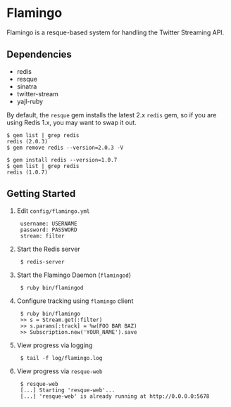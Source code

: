 Flamingo
========
Flamingo is a resque-based system for handling the Twitter Streaming API.

Dependencies
------------
* redis
* resque
* sinatra
* twitter-stream
* yajl-ruby

By default, the `resque` gem installs the latest 2.x `redis` gem, so if
you are using Redis 1.x, you may want to swap it out.

    $ gem list | grep redis
    redis (2.0.3)
    $ gem remove redis --version=2.0.3 -V

    $ gem install redis --version=1.0.7
    $ gem list | grep redis
    redis (1.0.7)

Getting Started
---------------

1. Edit `config/flamingo.yml`

        username: USERNAME
        password: PASSWORD
        stream: filter

2. Start the Redis server

        $ redis-server

3. Start the Flamingo Daemon (`flamingod`)

        $ ruby bin/flamingod

4. Configure tracking using `flamingo` client

        $ ruby bin/flamingo
        >> s = Stream.get(:filter)
        >> s.params[:track] = %w(FOO BAR BAZ)
        >> Subscription.new('YOUR_NAME').save

5. View progress via logging

        $ tail -f log/flamingo.log

6. View progress via `resque-web`

        $ resque-web
        [...] Starting 'resque-web'...
        [...] 'resque-web' is already running at http://0.0.0.0:5678
